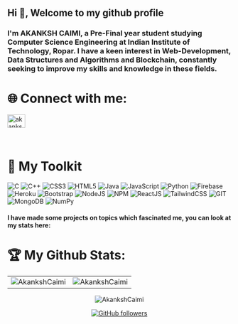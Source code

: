 ## Hi 👋, Welcome to my github profile 

<h3>I'm AKANKSH CAIMI, a Pre-Final year student studying Computer Science Engineering at Indian Institute of Technology, Ropar. I have a keen interest in Web-Development, Data Structures and Algorithms and Blockchain, constantly seeking to improve my skills and knowledge in these fields.</h3>


# 🌐 Connect with me:
<p align="left">
<a href="https://www.linkedin.com/in/akanksh-caimi/" target="blank"><img align="center" src="https://raw.githubusercontent.com/rahuldkjain/github-profile-readme-generator/master/src/images/icons/Social/linked-in-alt.svg" alt="akanksh-caimi" height="30" width="40" /></a>
<!-- <a href="https://codeforces.com/profile/akanksh_caimi" target="blank"><img align="center" src="https://raw.githubusercontent.com/rahuldkjain/github-profile-readme-generator/master/src/images/icons/Social/codeforces.svg" alt="akankshcaimi" height="30" width="40" /></a> -->
<!-- <a href="https://leetcode.com/akankshcaimi/" target="blank"><img align="center" src="https://raw.githubusercontent.com/rahuldkjain/github-profile-readme-generator/master/src/images/icons/Social/leet-code.svg" alt="akankscaimi" height="30" width="40" /></a> -->
<!-- <a href="https://auth.geeksforgeeks.org/user/akankshcaimi/" target="blank"><img align="center" src="https://raw.githubusercontent.com/rahuldkjain/github-profile-readme-generator/master/src/images/icons/Social/geeks-for-geeks.svg" alt="akankshcaimi" height="30" width="40" /></a> -->
</p>

<br/>

 <!--# 💻 Tech Stack: -->
# 🧰 My Toolkit
![C](https://img.shields.io/badge/c-%2300599C.svg?style=for-the-badge&logo=c&logoColor=white) ![C++](https://img.shields.io/badge/c++-%2300599C.svg?style=for-the-badge&logo=c%2B%2B&logoColor=white) ![CSS3](https://img.shields.io/badge/css3-%231572B6.svg?style=for-the-badge&logo=css3&logoColor=white) ![HTML5](https://img.shields.io/badge/html5-%23E34F26.svg?style=for-the-badge&logo=html5&logoColor=white) ![Java](https://img.shields.io/badge/java-%23ED8B00.svg?style=for-the-badge&logo=java&logoColor=white) ![JavaScript](https://img.shields.io/badge/javascript-%23323330.svg?style=for-the-badge&logo=javascript&logoColor=%23F7DF1E) ![Python](https://img.shields.io/badge/python-%2314354C.svg?style=for-the-badge&logo=python&logoColor=white) ![Firebase](https://img.shields.io/badge/firebase-ffca28?style=for-the-badge&logo=firebase&logoColor=black) ![Heroku](https://img.shields.io/badge/heroku-%23430098.svg?style=for-the-badge&logo=heroku&logoColor=white) ![Bootstrap](https://img.shields.io/badge/bootstrap-%23563D7C.svg?style=for-the-badge&logo=bootstrap&logoColor=white) ![NodeJS](https://img.shields.io/badge/Node.js-339933?style=for-the-badge&logo=nodedotjs&logoColor=white) ![NPM](https://img.shields.io/badge/NPM-%23000000.svg?style=for-the-badge&logo=npm&logoColor=white) ![ReactJS](https://img.shields.io/badge/react_js-%2320232a.svg?style=for-the-badge&logo=react&logoColor=%2361DAFB) ![TailwindCSS](https://img.shields.io/badge/tailwindcss-%2338B2AC.svg?style=for-the-badge&logo=tailwind-css&logoColor=white) ![GIT](https://img.shields.io/badge/Git-F05032?style=for-the-badge&logo=git&logoColor=white)  ![MongoDB](https://img.shields.io/badge/MongoDB-%234ea94b.svg?style=for-the-badge&logo=mongodb&logoColor=white) ![NumPy](https://img.shields.io/badge/opencv-%23013243.svg?style=for-the-badge&logo=opencv&logoColor=white)

#### I have made some projects on topics which fascinated me, you can look at my stats here:

# 🏆 My Github Stats:

<table>
  <tr>
   <td><img src="https://github-readme-stats.vercel.app/api?username=AkankshCaimi&include_all_commits=true&count_private=true&show_icons=true&line_height=20&title_color=7A7ADB&icon_color=2234AE&text_color=D3D3D3&bg_color=0,000000,130F40" alt="AkankshCaimi" />
    <td><img src="https://github-readme-stats.vercel.app/api/top-langs?username=AkankshCaimi&show_icons=true&locale=en&layout=compact&title_color=7A7ADB&icon_color=2234AE&text_color=D3D3D3&bg_color=0,000000,130F40" alt="AkankshCaimi" /></td>
  </tr>
</table>

<div align="center">
<p><img align="center" src="https://github-readme-streak-stats.herokuapp.com/?user=AkankshCaimi&theme=dark" alt="AkankshCaimi" /></p>


[![GitHub followers](https://img.shields.io/github/followers/AkankshCaimi.svg?style=social&label=Follow)](https://github.com/AkankshCaimi?tab=followers)

</div>
